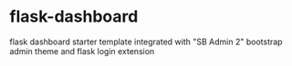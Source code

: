 # flask-dashboard
flask dashboard starter template integrated with "SB Admin 2" bootstrap admin theme and flask login extension
